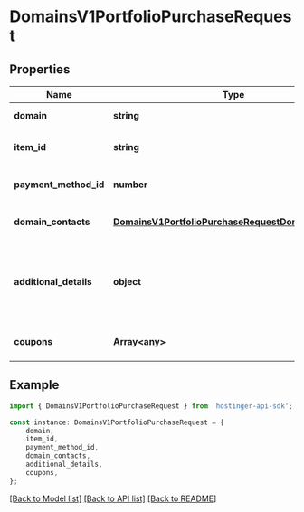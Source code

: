 # DomainsV1PortfolioPurchaseRequest


## Properties

Name | Type | Description | Notes
------------ | ------------- | ------------- | -------------
**domain** | **string** | Domain name | [default to undefined]
**item_id** | **string** | Catalog price item ID | [default to undefined]
**payment_method_id** | **number** | Payment method ID | [optional] [default to undefined]
**domain_contacts** | [**DomainsV1PortfolioPurchaseRequestDomainContacts**](DomainsV1PortfolioPurchaseRequestDomainContacts.md) |  | [optional] [default to undefined]
**additional_details** | **object** | Additional registration data, possible values depends on TLD | [optional] [default to undefined]
**coupons** | **Array&lt;any&gt;** | Discount coupon codes | [optional] [default to undefined]

## Example

```typescript
import { DomainsV1PortfolioPurchaseRequest } from 'hostinger-api-sdk';

const instance: DomainsV1PortfolioPurchaseRequest = {
    domain,
    item_id,
    payment_method_id,
    domain_contacts,
    additional_details,
    coupons,
};
```

[[Back to Model list]](../README.md#documentation-for-models) [[Back to API list]](../README.md#documentation-for-api-endpoints) [[Back to README]](../README.md)

